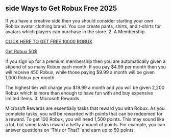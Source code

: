 ## side Ways to Get Robux Free 2025


If you have a creative side then you should consider starting your own Roblox avatar clothing brand. You can create pants, shirts, and t-shirts for avatars which players can purchase in the store. 2. A Membership

[CLICK HERE TO GET FREE 10000 ROBUX
](https://appbitly.com/Roblox-Free-Robux)

[Get Robux 50$
](https://appbitly.com/Roblox-2025)

If you sign up for a premium membership then you are automatically given a stipend of so many Robux each month. If you pay $4.99 per month then you will receive 450 Robux, while those paying $9.99 a month will be given 1,000 Robux per month.

The highest tier will charge you $19.99 a month and you will be given 2,200 Robux which is more than enough to have fun with and buy expensive limited items. 3. Microsoft Rewards

Microsoft Rewards are essentially tasks that reward you with Robux. As you complete tasks, you will be rewarded with points that can be redeemed for a reward. To get 100 Robux, you will need 1,500 points. This may sound like a lot, but some tasks reward a hefty amount of points. For example, you can answer questions on 'This or That?' and earn up to 50 points.
